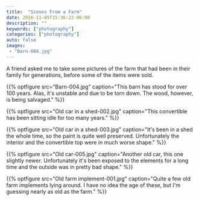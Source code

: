 ```yaml
---
title:  "Scenes From a Farm"
date: 2016-11-05T15:36:22-06:00
description: ""
keywords: ["photography"]
categories: ["photography"]
auto: false
images: 
 - "Barn-004.jpg"
---
```


A friend asked me to take some pictures of the farm that had been in their family for generations, before some of the items were sold.

{{% optfigure src="Barn-004.jpg" caption="This barn has stood for over 100 years. Alas, it's unstable and due to be torn down. The wood, however, is being salvaged." %}}

{{% optfigure src="Old car in a shed-002.jpg" caption="This convertible has been sitting idle for too many years." %}}

{{% optfigure src="Old car in a shed-003.jpg" caption="It's been in a shed the whole time, so the paint is quite well preserved. Unfortunately the interior and the convertible top were in much worse shape." %}}

{{% optfigure src="Old car-005.jpg" caption="Another old car, this one slightly newer. Unfortunately it's been exposed to the elements for a long time and the outside was in pretty bad shape." %}}

{{% optfigure src="Old farm implement-001.jpg" caption="Quite a few old farm implements lying around. I have no idea the age of these, but I'm guessing nearly as old as the farm." %}}
